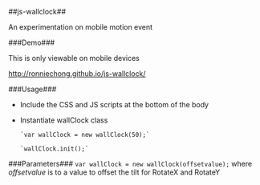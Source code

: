 ##js-wallclock##

An experimentation on mobile motion event

###Demo###

This is only viewable on mobile devices

http://ronniechong.github.io/js-wallclock/

###Usage###
* Include the CSS and JS scripts at the bottom of the body
* Instantiate wallClock class

      `var wallClock = new wallClock(50);`
      
      `wallClock.init();`


###Parameters###
`var wallClock = new wallClock(offsetvalue);` where *offsetvalue* is to a value to offset the tilt for RotateX and RotateY 
